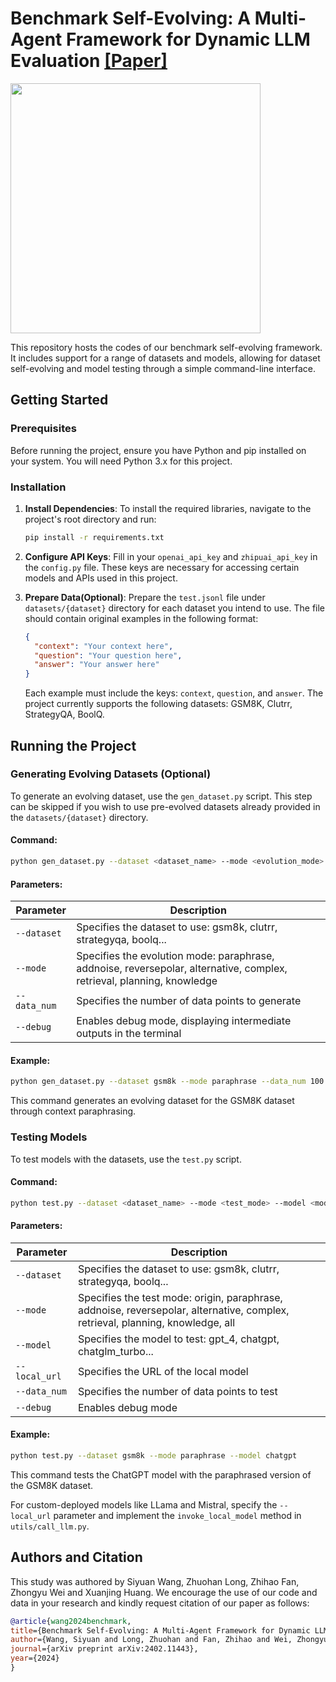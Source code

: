 # Benchmark Self-Evolving: A Multi-Agent Framework for Dynamic LLM Evaluation [[Paper]](https://arxiv.org/abs/2402.11443)

<img src="https://nanshine-database-1314252170.cos.ap-shanghai.myqcloud.com/img/intro.jpg" width="400" />

This repository hosts the codes of our benchmark self-evolving framework. It includes support for a range of datasets and models, allowing for dataset self-evolving and model testing through a simple command-line interface.

## Getting Started

### Prerequisites

Before running the project, ensure you have Python and pip installed on your system. You will need Python 3.x for this project.

### Installation

1. **Install Dependencies**: To install the required libraries, navigate to the project's root directory and run:
   
   ```bash
   pip install -r requirements.txt
   ```
   
2. **Configure API Keys**: Fill in your `openai_api_key` and `zhipuai_api_key` in the `config.py` file. These keys are necessary for accessing certain models and APIs used in this project.

3. **Prepare Data(Optional)**: Prepare the `test.jsonl` file under `datasets/{dataset}` directory for each dataset you intend to use. The file should contain original examples in the following format:
   
   ```json
   {
     "context": "Your context here",
     "question": "Your question here",
     "answer": "Your answer here"
   }
   ```
   Each example must include the keys: `context`, `question`, and `answer`. The project currently supports the following datasets: GSM8K, Clutrr, StrategyQA, BoolQ.

## Running the Project

### Generating Evolving Datasets (Optional)

To generate an evolving dataset, use the `gen_dataset.py` script. This step can be skipped if you wish to use pre-evolved datasets already provided in the `datasets/{dataset}` directory.

#### Command:
```bash
python gen_dataset.py --dataset <dataset_name> --mode <evolution_mode> --data_num <number_of_data> [--debug]
```

#### Parameters:

| Parameter    | Description                                                  |
| ------------ | ------------------------------------------------------------ |
| `--dataset`  | Specifies the dataset to use: gsm8k, clutrr, strategyqa, boolq... |
| `--mode`     | Specifies the evolution mode: paraphrase, addnoise, reversepolar, alternative, complex, retrieval, planning, knowledge |
| `--data_num` | Specifies the number of data points to generate              |
| `--debug`    | Enables debug mode, displaying intermediate outputs in the terminal |

#### Example:
```bash
python gen_dataset.py --dataset gsm8k --mode paraphrase --data_num 100
```
This command generates an evolving dataset for the GSM8K dataset through context paraphrasing.

### Testing Models

To test models with the datasets, use the `test.py` script.

#### Command:
```bash
python test.py --dataset <dataset_name> --mode <test_mode> --model <model_name> --data_num <number_of_data> [--local_url <url>] [--debug]
```

#### Parameters:

| Parameter    | Description |
| ------------ | ----------- |
| `--dataset`  | Specifies the dataset to use: gsm8k, clutrr, strategyqa, boolq... |
| `--mode`     | Specifies the test mode: origin, paraphrase, addnoise, reversepolar, alternative, complex, retrieval, planning, knowledge, all |
| `--model`    | Specifies the model to test: gpt_4, chatgpt, chatglm_turbo... |
| `--local_url`| Specifies the URL of the local model |
| `--data_num` | Specifies the number of data points to test |
| `--debug`    | Enables debug mode |

#### Example:
```bash
python test.py --dataset gsm8k --mode paraphrase --model chatgpt
```
This command tests the ChatGPT model with the paraphrased version of the GSM8K dataset.

For custom-deployed models like LLama and Mistral, specify the `--local_url` parameter and implement the `invoke_local_model` method in `utils/call_llm.py`.



## Authors and Citation

This study was authored by Siyuan Wang, Zhuohan Long, Zhihao Fan, Zhongyu Wei and Xuanjing Huang. We encourage the use of our code and data in your research and kindly request citation of our paper as follows:

```bibtex
@article{wang2024benchmark,
title={Benchmark Self-Evolving: A Multi-Agent Framework for Dynamic LLM Evaluation},
author={Wang, Siyuan and Long, Zhuohan and Fan, Zhihao and Wei, Zhongyu and Huang, Xuanjing},
journal={arXiv preprint arXiv:2402.11443},
year={2024}
}
```
